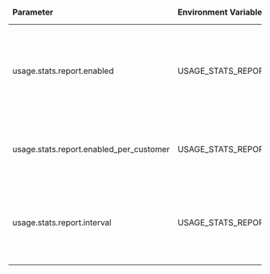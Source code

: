 <table>
  <thead>
      <tr>
          <td style="width: 25%"><b>Parameter</b></td><td style="width: 30%"><b>Environment Variable</b></td><td style="width: 15%"><b>Default Value</b></td><td style="width: 30%"><b>Description</b></td>
      </tr>
  </thead>
  <tbody>
      <tr>
          <td>usage.stats.report.enabled</td>
          <td>USAGE_STATS_REPORT_ENABLED</td>
          <td>true</td>
          <td>Enable/Disable collection of statistics about API usage. Collected on a system and tenant level by default</td>
      </tr>
      <tr>
          <td>usage.stats.report.enabled_per_customer</td>
          <td>USAGE_STATS_REPORT_PER_CUSTOMER_ENABLED</td>
          <td>false</td>
          <td>Enable/Disable collection of statistics about API usage on a customer level</td>
      </tr>
      <tr>
          <td>usage.stats.report.interval</td>
          <td>USAGE_STATS_REPORT_INTERVAL</td>
          <td>10</td>
          <td>Interval of reporting the statistics. By default, the summarized statistics is sent every 10 seconds</td>
      </tr>
  </tbody>
</table>
